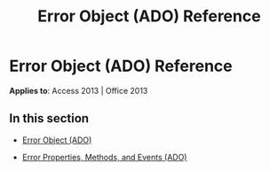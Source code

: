 ﻿---
title: Error Object (ADO) Reference
TOCTitle: Error Object (ADO)
ms:assetid: 19c9300f-2005-4732-a62c-c95ac512eb43
ms:mtpsurl: https://msdn.microsoft.com/en-us/library/JJ248942(v=office.15)
ms:contentKeyID: 48543506
ms.date: 09/18/2015
mtps_version: v=office.15
---

# Error Object (ADO) Reference


**Applies to**: Access 2013 | Office 2013

## In this section

  - [Error Object (ADO)](error-object-ado.md)

  - [Error Properties, Methods, and Events (ADO)](error-properties-methods-and-events-ado.md)


